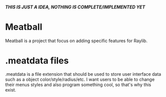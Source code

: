 ##### THIS IS JUST A IDEA, NOTHING IS COMPLETE/IMPLEMENTED YET

# Meatball
Meatball is a project that focus on adding specific features for Raylib.

# .meatdata files
.meatdata is a file extension that should be used to store user interface data such as a object color/style/radius/etc. I want users to be able to change their menus styles and also program something cool, so that's why this exist.